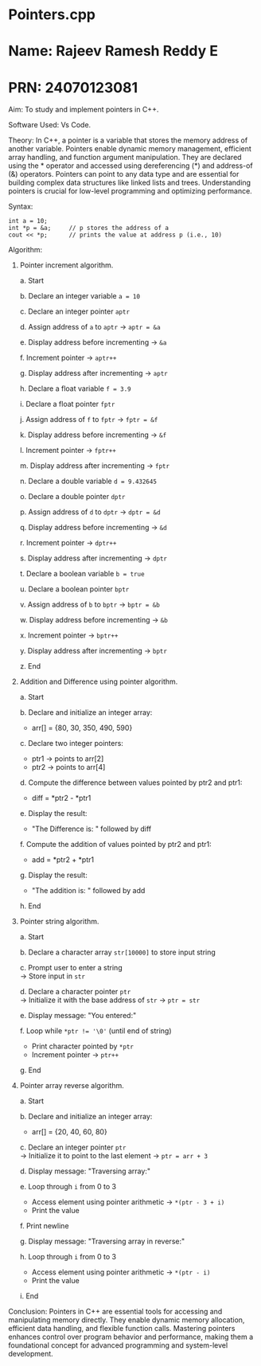 # Pointers.cpp
# Name: Rajeev Ramesh Reddy E
# PRN: 24070123081

Aim: To study and implement pointers in C++.

Software Used: Vs Code.

Theory:
In C++, a pointer is a variable that stores the memory address of another variable. Pointers enable dynamic memory management, efficient array handling, and function argument manipulation. They are declared using the * operator and accessed using dereferencing (*) and address-of (&) operators. Pointers can point to any data type and are essential for building complex data structures like linked lists and trees. Understanding pointers is crucial for low-level programming and optimizing performance.

Syntax: 

    int a = 10;
    int *p = &a;     // p stores the address of a
    cout << *p;      // prints the value at address p (i.e., 10)

Algorithm:

1) Pointer increment algorithm.

   a. Start

   b. Declare an integer variable `a = 10`

   c. Declare an integer pointer `aptr`

   d. Assign address of `a` to `aptr` → `aptr = &a`

   e. Display address before incrementing → `&a`

   f. Increment pointer → `aptr++`

   g. Display address after incrementing → `aptr`

   h. Declare a float variable `f = 3.9`

   i. Declare a float pointer `fptr`

   j. Assign address of `f` to `fptr` → `fptr = &f`

   k. Display address before incrementing → `&f`

   l. Increment pointer → `fptr++`

   m. Display address after incrementing → `fptr`

   n. Declare a double variable `d = 9.432645`

   o. Declare a double pointer `dptr`

   p. Assign address of `d` to `dptr` → `dptr = &d`

   q. Display address before incrementing → `&d`

   r. Increment pointer → `dptr++`

   s. Display address after incrementing → `dptr`

   t. Declare a boolean variable `b = true`

   u. Declare a boolean pointer `bptr`

   v. Assign address of `b` to `bptr` → `bptr = &b`

   w. Display address before incrementing → `&b`

   x. Increment pointer → `bptr++`

   y. Display address after incrementing → `bptr`

   z. End


2) Addition and Difference using pointer algorithm.

   a. Start

   b. Declare and initialize an integer array:
      - arr[] = {80, 30, 350, 490, 590}

   c. Declare two integer pointers:
      - ptr1 → points to arr[2]
      - ptr2 → points to arr[4]

   d. Compute the difference between values pointed by ptr2 and ptr1:
      - diff = *ptr2 - *ptr1

   e. Display the result:
      - "The Difference is: " followed by diff

   f. Compute the addition of values pointed by ptr2 and ptr1:
      - add = *ptr2 + *ptr1

   g. Display the result:
      - "The addition is: " followed by add

   h. End

3) Pointer string algorithm.

   a. Start

   b. Declare a character array `str[10000]` to store input string

   c. Prompt user to enter a string  
      → Store input in `str`

   d. Declare a character pointer `ptr`  
      → Initialize it with the base address of `str` → `ptr = str`

   e. Display message: "You entered:"

   f. Loop while `*ptr != '\0'` (until end of string)
      - Print character pointed by `*ptr`
      - Increment pointer → `ptr++`

   g. End

4) Pointer array reverse algorithm.

   a. Start

   b. Declare and initialize an integer array:
      - arr[] = {20, 40, 60, 80}

   c. Declare an integer pointer `ptr`  
      → Initialize it to point to the last element → `ptr = arr + 3`

   d. Display message: "Traversing array:"

   e. Loop through `i` from 0 to 3
      - Access element using pointer arithmetic → `*(ptr - 3 + i)`
      - Print the value

   f. Print newline

   g. Display message: "Traversing array in reverse:"

   h. Loop through `i` from 0 to 3
      - Access element using pointer arithmetic → `*(ptr - i)`
      - Print the value

   i. End


Conclusion:
Pointers in C++ are essential tools for accessing and manipulating memory directly. They enable dynamic memory allocation, efficient data handling, and flexible function calls. Mastering pointers enhances control over program behavior and performance, making them a foundational concept for advanced programming and system-level development.
